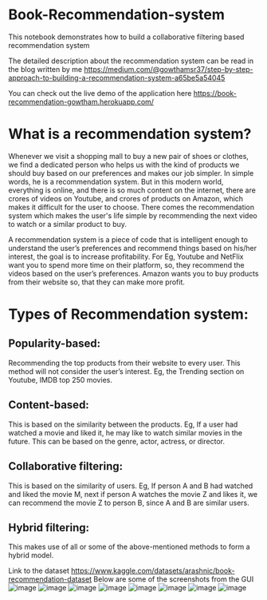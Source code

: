 # Book-Recommendation-system
This notebook demonstrates how to build a collaborative filtering based recommendation system 

The detailed description about the recommendation system can be read in the blog written by me https://medium.com/@gowthamsr37/step-by-step-approach-to-building-a-recommendation-system-a65be5a54045

You can check out the live demo of the application here https://book-recommendation-gowtham.herokuapp.com/

# What is a recommendation system?
Whenever we visit a shopping mall to buy a new pair of shoes or clothes, we find a dedicated person who helps us with the kind of products we should buy based on our preferences and makes our job simpler. In simple words, he is a recommendation system. But in this modern world, everything is online, and there is so much content on the internet, there are crores of videos on Youtube, and crores of products on Amazon, which makes it difficult for the user to choose. There comes the recommendation system which makes the user's life simple by recommending the next video to watch or a similar product to buy.

A recommendation system is a piece of code that is intelligent enough to understand the user’s preferences and recommend things based on his/her interest, the goal is to increase profitability. For Eg, Youtube and NetFlix want you to spend more time on their platform, so, they recommend the videos based on the user’s preferences. Amazon wants you to buy products from their website so, that they can make more profit.

# Types of Recommendation system:
## Popularity-based:
Recommending the top products from their website to every user. This method will not consider the user’s interest. Eg, the Trending section on Youtube, IMDB top 250 movies.

## Content-based:
This is based on the similarity between the products. Eg, If a user had watched a movie and liked it, he may like to watch similar movies in the future. This can be based on the genre, actor, actress, or director.

## Collaborative filtering:
This is based on the similarity of users. Eg, If person A and B had watched and liked the movie M, next if person A watches the movie Z and likes it, we can recommend the movie Z to person B, since A and B are similar users.

## Hybrid filtering:
This makes use of all or some of the above-mentioned methods to form a hybrid model.


Link to the dataset https://www.kaggle.com/datasets/arashnic/book-recommendation-dataset
Below are some of the screenshots from the GUI
![image](https://user-images.githubusercontent.com/94861619/185192233-bf5697e7-18c6-4a48-8513-8ec008a05fc9.png)
![image](https://user-images.githubusercontent.com/94861619/185192354-eb5cceea-fd61-4ef4-bb27-cb0c7924488d.png)
![image](https://user-images.githubusercontent.com/94861619/185192485-8c0725b5-a6bf-4375-b4a3-4fd97bc3aa5e.png)
![image](https://user-images.githubusercontent.com/94861619/185192580-08c59b83-dad9-42ae-8d7f-651026671c31.png)
![image](https://user-images.githubusercontent.com/94861619/185193057-0ce0af03-f29d-4dc3-957d-d6d78d8e7804.png)
![image](https://user-images.githubusercontent.com/94861619/185193122-9eb75cba-8bc0-461c-bd07-b06c64fce28f.png)
![image](https://user-images.githubusercontent.com/94861619/185193220-92639711-2af8-4517-a8a9-10535fd2a234.png)
![image](https://user-images.githubusercontent.com/94861619/185193295-124ff4f3-c24b-4124-977d-6d44eb3edccc.png)

